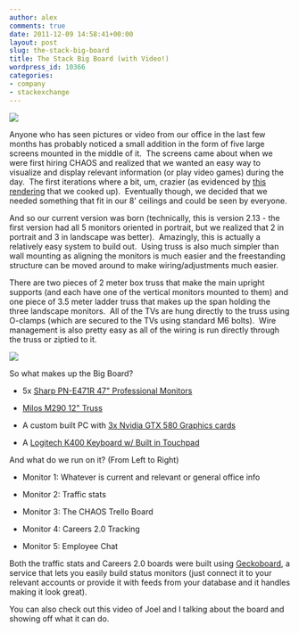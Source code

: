 ```yaml
---
author: alex
comments: true
date: 2011-12-09 14:58:41+00:00
layout: post
slug: the-stack-big-board
title: The Stack Big Board (with Video!)
wordpress_id: 10366
categories:
- company
- stackexchange
---
```


[![](http://blog.stackoverflow.com/wp-content/uploads/Big-Board-High-1024x682.jpg)](http://blog.stackoverflow.com/2011/12/the-stack-big-board/big-board-high/)

Anyone who has seen pictures or video from our office in the last few months has probably noticed a small addition in the form of five large screens mounted in the middle of it.  The screens came about when we were first hiring CHAOS and realized that we wanted an easy way to visualize and display relevant information (or play video games) during the day.  The first iterations where a bit, um, crazier (as evidenced by [this rendering](http://blog.stackoverflow.com/wp-content/uploads/CHAOS-Desks.png) that we cooked up).  Eventually though, we decided that we needed something that fit in our 8' ceilings and could be seen by everyone.

And so our current version was born (technically, this is version 2.13 - the first version had all 5 monitors oriented in portrait, but we realized that 2 in portrait and 3 in landscape was better).  Amazingly, this is actually a relatively easy system to build out.  Using truss is also much simpler than wall mounting as aligning the monitors is much easier and the freestanding structure can be moved around to make wiring/adjustments much easier.

There are two pieces of 2 meter box truss that make the main upright supports (and each have one of the vertical monitors mounted to them) and one piece of 3.5 meter ladder truss that makes up the span holding the three landscape monitors.  All of the TVs are hung directly to the truss using O-clamps (which are secured to the TVs using standard M6 bolts).  Wire management is also pretty easy as all of the wiring is run directly through the truss or ziptied to it.


[![](http://blog.stackoverflow.com/wp-content/uploads/Truss-218x300.jpg)](http://blog.stackoverflow.com/wp-content/uploads/Truss.jpg)


So what makes up the Big Board?



	
  * 5x [Sharp PN-E471R 47" Professional Monitors](http://www.sharpusa.com/ForBusiness/PresentationProducts/ProfessionalLCDMonitors/PNE471R.aspx)

	
  * [Milos M290 12" Truss](http://www.milosgroup.com/en/#/products/quicktruss/m290/)

	
  * A custom built PC with [3x Nvidia GTX 580 Graphics cards](http://www.nvidia.com/object/product-geforce-gtx-580-us.html)

	
  * A [Logitech K400 Keyboard w/ Built in Touchpad](http://www.amazon.com/Logitech-Wireless-Keyboard-Multi-Touch-920-003070/dp/B005DKZTMG/ref=sr_1_12?ie=UTF8&qid=1322770625&sr=8-12)


And what do we run on it? (From Left to Right)

	
  * Monitor 1: Whatever is current and relevant or general office info

	
  * Monitor 2: Traffic stats

	
  * Monitor 3: The CHAOS Trello Board

	
  * Monitor 4: Careers 2.0 Tracking

	
  * Monitor 5: Employee Chat


Both the traffic stats and Careers 2.0 boards were built using [Geckoboard](http://www.geckoboard.com), a service that lets you easily build status monitors (just connect it to your relevant accounts or provide it with feeds from your database and it handles making it look great).

You can also check out this video of Joel and I talking about the board and showing off what it can do.






